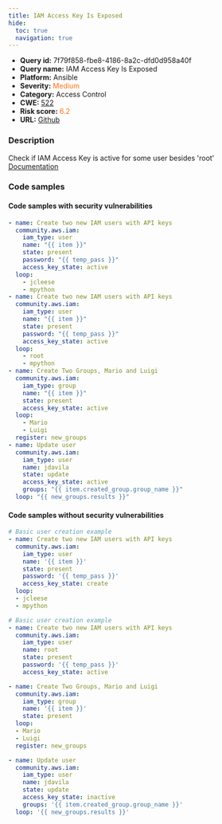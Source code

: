 ```yaml
---
title: IAM Access Key Is Exposed
hide:
  toc: true
  navigation: true
---
```


<style>
  .highlight .hll {
    background-color: #ff171742;
  }
  .md-content {
    max-width: 1100px;
    margin: 0 auto;
  }
</style>

-   **Query id:** 7f79f858-fbe8-4186-8a2c-dfd0d958a40f
-   **Query name:** IAM Access Key Is Exposed
-   **Platform:** Ansible
-   **Severity:** <span style="color:#ff7213">Medium</span>
-   **Category:** Access Control
-   **CWE:** <a href="https://cwe.mitre.org/data/definitions/522.html" onclick="newWindowOpenerSafe(event, 'https://cwe.mitre.org/data/definitions/522.html')">522</a>
-   **Risk score:** <span style="color:#ff7213">6.2</span>
-   **URL:** [Github](https://github.com/Checkmarx/kics/tree/master/assets/queries/ansible/aws/iam_access_key_is_exposed)

### Description
Check if IAM Access Key is active for some user besides 'root'<br>
[Documentation](https://docs.ansible.com/ansible/latest/collections/community/aws/iam_module.html)

### Code samples
#### Code samples with security vulnerabilities
```yaml title="Positive test num. 1 - yaml file" hl_lines="26 36 7"
- name: Create two new IAM users with API keys
  community.aws.iam:
    iam_type: user
    name: "{{ item }}"
    state: present
    password: "{{ temp_pass }}"
    access_key_state: active
  loop:
    - jcleese
    - mpython
- name: Create two new IAM users with API keys
  community.aws.iam:
    iam_type: user
    name: "{{ item }}"
    state: present
    password: "{{ temp_pass }}"
    access_key_state: active
  loop:
    - root
    - mpython
- name: Create Two Groups, Mario and Luigi
  community.aws.iam:
    iam_type: group
    name: "{{ item }}"
    state: present
    access_key_state: active
  loop:
    - Mario
    - Luigi
  register: new_groups
- name: Update user
  community.aws.iam:
    iam_type: user
    name: jdavila
    state: update
    access_key_state: active
    groups: "{{ item.created_group.group_name }}"
  loop: "{{ new_groups.results }}"

```


#### Code samples without security vulnerabilities
```yaml title="Negative test num. 1 - yaml file"
# Basic user creation example
- name: Create two new IAM users with API keys
  community.aws.iam:
    iam_type: user
    name: '{{ item }}'
    state: present
    password: '{{ temp_pass }}'
    access_key_state: create
  loop:
  - jcleese
  - mpython

# Basic user creation example
- name: Create two new IAM users with API keys
  community.aws.iam:
    iam_type: user
    name: root
    state: present
    password: '{{ temp_pass }}'
    access_key_state: active

- name: Create Two Groups, Mario and Luigi
  community.aws.iam:
    iam_type: group
    name: '{{ item }}'
    state: present
  loop:
  - Mario
  - Luigi
  register: new_groups

- name: Update user
  community.aws.iam:
    iam_type: user
    name: jdavila
    state: update
    access_key_state: inactive
    groups: '{{ item.created_group.group_name }}'
  loop: '{{ new_groups.results }}'

```

